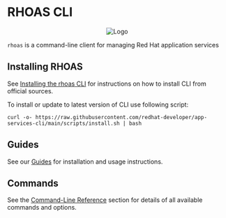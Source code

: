 # RHOAS CLI
<p align="center">
  <img alt="Logo" src="https://user-images.githubusercontent.com/11743717/127519981-97c76ae4-f17b-4ac8-8b4d-365bfa4a6374.png">
</p>

`rhoas` is a command-line client for managing Red Hat application services


## Installing RHOAS

See [Installing the rhoas CLI](https://github.com/redhat-developer/app-services-guides/tree/main/docs/rhoas/rhoas-cli-installation#installing-the-rhoas-cli) 
for instructions on how to install CLI from official sources.

To install or update to latest version of CLI use following script:

```shell
curl -o- https://raw.githubusercontent.com/redhat-developer/app-services-cli/main/scripts/install.sh | bash 
```

## Guides

See our [Guides](https://github.com/redhat-developer/app-services-guides/tree/main/docs/rhoas/rhoas-cli-installation) for installation and usage instructions.

## Commands

See the [Command-Line Reference](http://appservices.tech/commands/rhoas) section for details of all available commands and options.

